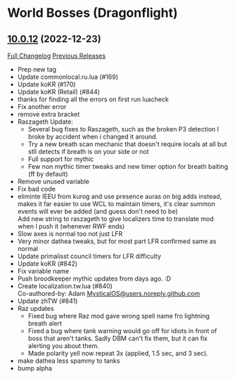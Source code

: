 # <DBM> World Bosses (Dragonflight)

## [10.0.12](https://github.com/DeadlyBossMods/DBM-Retail/tree/10.0.12) (2022-12-23)
[Full Changelog](https://github.com/DeadlyBossMods/DBM-Retail/compare/10.0.11...10.0.12) [Previous Releases](https://github.com/DeadlyBossMods/DBM-Retail/releases)

- Prep new tag  
- Update commonlocal.ru.lua (#169)  
- Update koKR (#170)  
- Update koKR (Retail) (#844)  
- thanks for finding all the errors on first run luacheck  
- Fix another error  
- remove extra bracket  
- Raszageth Update:  
     - Several bug fixes to Raszageth, such as the broken P3 detection I broke by accident when i changed it around.  
     - Try a new breath scan mechanic that doesn't require locals at all but stll detects if breath is on your side or not  
     - Full support for mythic  
     - Few non mythic timer tweaks and new timer option for breath baiting (ff by default)  
- Remove unused variable  
- Fix bad code  
- eliminte IEEU from kurog and use presence auras on big adds instead, makes it far easier to use WCL to maintain timers, it's clear summon events will ever be added (and guess don't need to be)  
    Add new string to raszageth to give localizers time to translate mod when I push it (whenever RWF ends)  
- Slow axes is normal too not just LFR  
- Very minor dathea tweaks, but for most part LFR confirmed same as normal  
- Update primalisst council timers for LFR difficulty  
- Update koKR (#842)  
- Fix variable name  
- Push broodkeeper mythic updates from days ago. :D  
- Create localization.tw.lua (#840)  
    Co-authored-by: Adam <MysticalOS@users.noreply.github.com>  
- Update zhTW (#841)  
- Raz updates  
     - Fixed bug where Raz mod gave wrong spell name fro lightning breath alert  
     - Fixed a bug where tank warning would go off for idiots in front of boss that aren't tanks. Sadly DBM can't fix them, but it can fix alerting you about them.  
     - Made polarity yell now repeat 3x (applied, 1.5 sec, and 3 sec).  
- make dathea less spammy to tanks  
- bump alpha  
